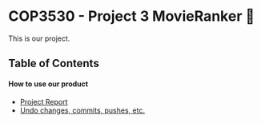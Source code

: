 <H1> COP3530 - Project 3 MovieRanker 🎥 </h1>
This is our project.

<h2> Table of Contents </h2>

#### How to use our product
- [Project Report](https://docs.google.com/document/d/1AEC_KE-6jwEceAzJ3OZTLNaWVeiOEbZwhuUCWctk02A/edit?usp=sharing)
- [Undo changes, commits, pushes, etc.](https://sethrobertson.github.io/GitFixUm/fixup.html)
